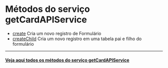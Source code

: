 # Métodos do serviço getCardAPIService

- [create](create/README.md)
  Cria um novo registro de Formulário
- [createChild​](createChild/README.md) Cria um novo registro em uma tabela pai e filho do formulário

---

#### [Veja aqui todos os métodos do serviço getCardAPIService](https://api.fluig.com/old/sdk/com/fluig/sdk/service/CardAPIService.html)
